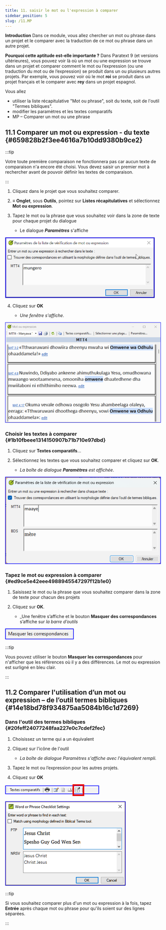 ```yaml
---
title: 11. saisir le mot ou l'expression à comparer
sidebar_position: 5
slug: /11.MP
---
```


**Introduction** Dans ce module, vous allez chercher un mot ou phrase dans un projet et le comparer avec la traduction de ce mot ou phrase dans un autre projet.

**​Pourquoi cette aptitude est-elle importante ?** Dans Paratext 9 (et versions ultérieures), vous pouvez voir là où un mot ou une expression se trouve dans un projet et comparer comment le mot ou l’expression (ou une traduction du mot ou de l’expression) se produit dans un ou plusieurs autres projets. Par exemple, vous pouvez voir où le mot **roi** se produit dans un projet français et le comparer avec **rey** dans un projet espagnol.

Vous allez

- utiliser la liste récapitulative "Mot ou phrase", soit du texte, soit de l'outil "Termes bibliques".
- modifier les paramètres et les textes comparatifs
- MP – Comparer un mot ou une phrase

## 11.1 Comparer un mot ou expression - du texte {#659828b2f3ee4616a7b10dd9380b9ce2}

:::tip

Votre toute première comparaison ne fonctionnera pas car aucun texte de comparaison n'a encore été choisi. Vous devez saisir un premier mot à rechercher avant de pouvoir définir les textes de comparaison.

:::

<div class='notion-row'>
<div class='notion-column' style={{width: 'calc((100% - (min(32px, 4vw) * 1)) * 0.5)'}}>

1. Cliquez dans le projet que vous souhaitez comparer.

2. ≡ **Onglet**, sous **Outils**, pointez sur **Listes récapitulatives** et sélectionnez **Mot ou expression**.

3. Tapez le mot ou la phrase que vous souhaitez voir dans la zone de texte pour chaque projet du dialogue
   - Le dialogue _**Paramètres**_ s'affiche

</div><div className='notion-spacer'></div>

<div class='notion-column' style={{width: 'calc((100% - (min(32px, 4vw) * 1)) * 0.5)'}}>

![](./1531789001.png)

</div><div className='notion-spacer'></div>
</div>

<div class='notion-row'>
<div class='notion-column' style={{width: 'calc((100% - (min(32px, 4vw) * 1)) * 0.5)'}}>

4. Cliquez sur **OK**

   - _Une fenêtre s'affiche_.

</div><div className='notion-spacer'></div>

<div class='notion-column' style={{width: 'calc((100% - (min(32px, 4vw) * 1)) * 0.5)'}}>

![](./6425422.png)

</div><div className='notion-spacer'></div>
</div>

### Choisir les textes à comparer {#1b10fbeee1314150907b71b710e97dbd}

<div class='notion-row'>
<div class='notion-column' style={{width: 'calc((100% - (min(32px, 4vw) * 1)) * 0.5)'}}>

1. Cliquez sur **Textes comparatifs**…

2. Sélectionnez les textes que vous souhaitez comparer et cliquez sur **OK**.
   - _La boîte de dialogue **Paramètres** est affichée_.

</div><div className='notion-spacer'></div>

<div class='notion-column' style={{width: 'calc((100% - (min(32px, 4vw) * 1)) * 0.5)'}}>

![](./809248301.png)

</div><div className='notion-spacer'></div>
</div>

### Tapez le mot ou expression à comparer {#ed9ce5e42eee4988945547297f12b1e0}

1. Saisissez le mot ou la phrase que vous souhaitez comparer dans la zone de texte pour chacun des projets

<div class='notion-row'>
<div class='notion-column' style={{width: 'calc((100% - (min(32px, 4vw) * 1)) * 0.5)'}}>

2. Cliquez sur **OK**.

   - _Une fenêtre s’affiche et le bouton **Masquer des correspondances** s’affiche sur _la barre d’outils_
      

</div><div className='notion-spacer'></div>

<div class='notion-column' style={{width: 'calc((100% - (min(32px, 4vw) * 1)) * 0.5)'}}>

![](./1899548500.png)

</div><div className='notion-spacer'></div>
</div>

:::tip

Vous pouvez utiliser le bouton **Masquer les correspondances** pour n'afficher que les références où il y a des différences. Le mot ou expression est surligné en bleu clair.

:::

## 11.2 Comparer l'utilisation d’un mot ou expression – de l’outil termes bibliques {#14e18bd78f934875aa5084b16c1d7269}

### Dans l'outil des termes bibliques {#20feff24077248faa227e0c7cdef2fec}

1. Choisissez un terme qui a un équivalent

<div class='notion-row'>
<div class='notion-column' style={{width: 'calc((100% - (min(32px, 4vw) * 1)) * 0.5)'}}>

2. Cliquez sur l'icône de l'outil

   - _La boîte de dialogue Paramètres s'affiche avec l'équivalent rempli._

3. Tapez le mot ou l’expression pour les autres projets.

4. Cliquez sur **OK**

</div><div className='notion-spacer'></div>

<div class='notion-column' style={{width: 'calc((100% - (min(32px, 4vw) * 1)) * 0.5)'}}>

![](./1761925957.png)

![](./1598107093.png)

</div><div className='notion-spacer'></div>
</div>

:::tip

Si vous souhaitez comparer plus d'un mot ou expression à la fois, tapez **Entrée** après chaque mot ou phrase pour qu'ils soient sur des lignes séparées.

:::
